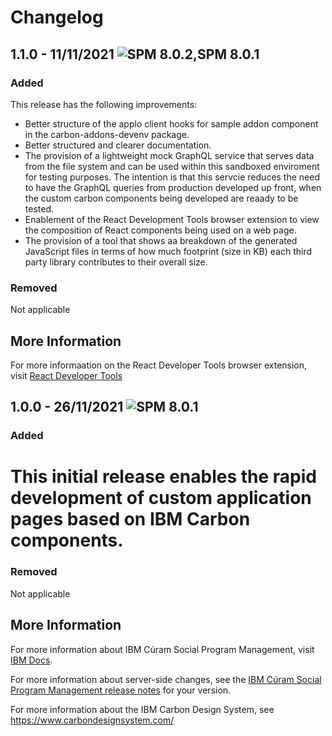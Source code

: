 # Changelog
## 1.1.0 - 11/11/2021 ![SPM 8.0.2,SPM 8.0.1](https://img.shields.io/badge/-SPM_8.0.1-green)
### Added

This release has the following improvements: 
 - Better structure of the applo client hooks for sample addon component in the carbon-addons-devenv package.
 - Better structured and clearer documentation.
 - The provision of a lightweight mock GraphQL service that serves data from the file system and can be used within this sandboxed enviroment for testing purposes. The intention is that this servcie reduces the need to have the GraphQL queries from production developed up front, when the custom carbon components being developed are reaady to be tested.
 - Enablement of the React Development Tools browser extension to view the composition of React components being used on a web page.
 - The provision of a tool that shows aa breakdown of the generated JavaScript files in terms
of how much footprint (size in KB) each third party library contributes to their overall size.


### Removed 
Not applicable

## More Information
For more informaation on the React Developer Tools browser extension, visit [React Developer Tools](https://chrome.google.com/webstore/detail/react-developer-tools/fmkadmapgofadopljbjfkapdkoienihi?hl=en)

## 1.0.0 - 26/11/2021 ![SPM 8.0.1](https://img.shields.io/badge/-SPM_8.0.1-green)
### Added

This initial release enables the rapid development of custom application pages based on IBM Carbon components.
=======

### Removed 
Not applicable

## More Information 

For more information about IBM Cúram Social Program Management, visit [IBM Docs](https://www.ibm.com/docs/en/spm/8.0.2).

For more information about server-side changes, see the [IBM Cúram Social Program Management release notes](https://www-01.ibm.com/support/docview.wss?uid=swg27037963) for your version.

For more information about the IBM Carbon Design System, see https://www.carbondesignsystem.com/
